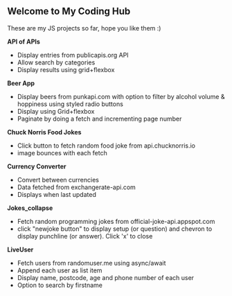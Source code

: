 ## Welcome to My Coding Hub

These are my JS projects so far, hope you like them :)

**API of APIs**
- Display entries from publicapis.org API
- Allow search by categories
- Display results using grid+flexbox

**Beer App**
- Display beers from punkapi.com with option to filter by alcohol volume & hoppiness using styled radio buttons
- Display using Grid+flexbox
- Paginate by doing a fetch and incrementing page number

**Chuck Norris Food Jokes**
- Click button to fetch random food joke from api.chucknorris.io
- image bounces with each fetch

**Currency Converter**
- Convert between currencies
- Data fetched from exchangerate-api.com
- Displays when last updated

**Jokes_collapse**
- Fetch random programming jokes from official-joke-api.appspot.com
- click "newjoke button" to display setup (or question) and chevron to display punchline (or answer). Click 'x' to close

**LiveUser**
- Fetch users from randomuser.me using async/await
- Append each user as list item
- Display name, postcode, age and phone number of each user 
- Option to search by firstname



